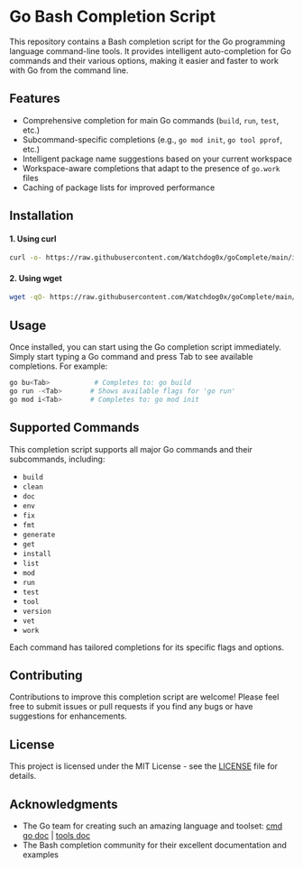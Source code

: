 # Go Bash Completion Script

This repository contains a Bash completion script for the Go programming language command-line tools. It provides intelligent auto-completion for Go commands and their various options, making it easier and faster to work with Go from the command line.

## Features

- Comprehensive completion for main Go commands (`build`, `run`, `test`, etc.)
- Subcommand-specific completions (e.g., `go mod init`, `go tool pprof`, etc.)
- Intelligent package name suggestions based on your current workspace
- Workspace-aware completions that adapt to the presence of `go.work` files
- Caching of package lists for improved performance

## Installation

#### 1. Using curl
   ```bash
   curl -o- https://raw.githubusercontent.com/Watchdog0x/goComplete/main/install.sh | sudo bash
   ```

#### 2. Using wget
   ```bash
   wget -qO- https://raw.githubusercontent.com/Watchdog0x/goComplete/main/install.sh | sudo bash
   ```

## Usage

Once installed, you can start using the Go completion script immediately. Simply start typing a Go command and press Tab to see available completions. For example:

```bash
go bu<Tab>           # Completes to: go build
go run -<Tab>       # Shows available flags for 'go run'
go mod i<Tab>       # Completes to: go mod init
```

## Supported Commands

This completion script supports all major Go commands and their subcommands, including:

- `build`
- `clean`
- `doc`
- `env`
- `fix`
- `fmt`
- `generate`
- `get`
- `install`
- `list`
- `mod`
- `run`
- `test`
- `tool`
- `version`
- `vet`
- `work`

Each command has tailored completions for its specific flags and options.

## Contributing

Contributions to improve this completion script are welcome! Please feel free to submit issues or pull requests if you find any bugs or have suggestions for enhancements.

## License

This project is licensed under the MIT License - see the [LICENSE](LICENSE) file for details.

## Acknowledgments

- The Go team for creating such an amazing language and toolset: 
[cmd go doc](https://pkg.go.dev/cmd/go) |
[tools doc](https://pkg.go.dev/cmd)
- The Bash completion community for their excellent documentation and examples
